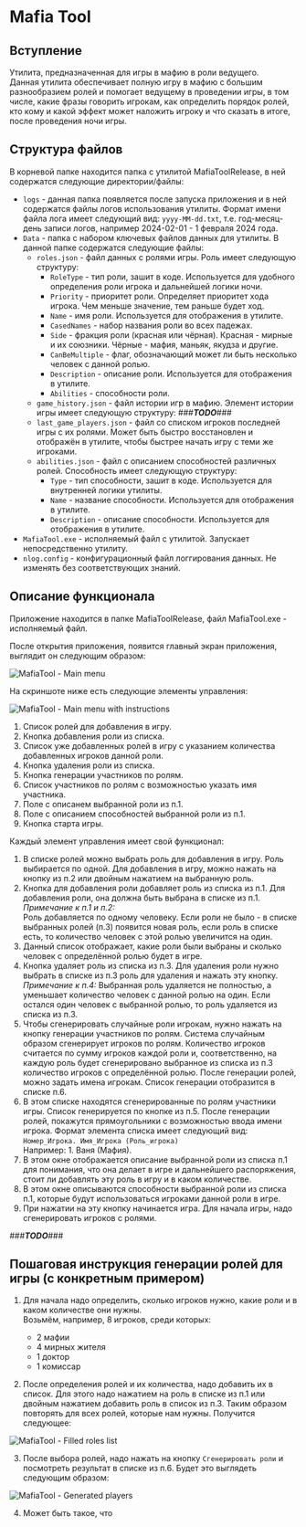 # Mafia Tool

## Вступление

Утилита, предназначенная для игры в мафию в роли ведущего.  
Данная утилита обеспечивает полную игру в мафию с большим разнообразием ролей
и помогает ведущему в проведении игры, в том числе, какие фразы говорить игрокам,
как определить порядок ролей, кто кому и какой эффект может наложить игроку и 
что сказать в итоге, после проведения ночи игры.

## Структура файлов

В корневой папке находится папка с утилитой MafiaToolRelease, в ней содержатся следующие директории/файлы:
- `logs` - данная папка появляется после запуска приложения и в ней содержатся файлы логов использования утилиты. 
Формат имени файла лога имеет следующий вид: `yyyy-MM-dd.txt`, т.е. год-месяц-день записи логов, например 2024-02-01 - 1 февраля 2024 года.
- `Data` - папка с набором ключевых файлов данных для утилиты. В данной папке содержатся следующие файлы:
  - `roles.json` - файл данных с ролями игры. Роль имеет следующую структуру:
    - `RoleType` - тип роли, зашит в коде. Используется для удобного определения роли игрока и дальнейшей логики ночи.
    - `Priority` - приоритет роли. Определяет приоритет хода игрока. Чем меньше значение, тем раньше будет ход.
    - `Name` - имя роли. Используется для отображения в утилите.
    - `CasedNames` - набор названия роли во всех падежах.
    - `Side` - фракция роли (красная или чёрная). Красная - мирные и их союзники. Чёрные - мафия, маньяк, якудза и другие.
    - `CanBeMultiple` - флаг, обозначающий может ли быть несколько человек с данной ролью.
    - `Description` - описание роли. Используется для отображения в утилите.
    - `Abilities` - способности роли.
  - `game_history.json` - файл истории игр в мафию. Элемент истории игры имеет следующую структуру: ###***TODO***###
  - `last_game_players.json` - файл со списком игроков последней игры с их ролями. Может быть быстро восстановлен и отображён в утилите, 
  чтобы быстрее начать игру с теми же игроками.
  - `abilities.json` - файл с описанием способностей различных ролей. Способность имеет следующую структуру:
    - `Type` - тип способности, зашит в коде. Используется для внутренней логики утилиты.
    - `Name` - название способности. Используется для отображения в утилите.
    - `Description` - описание способности. Используется для отображения в утилите.
- `MafiaTool.exe` - исполняемый файл с утилитой. Запускает непосредственно утилиту.
- `nlog.config` - конфигурационный файл логгирования данных. Не изменять без соответствующих знаний.

## Описание функционала

Приложение находится в папке MafiaToolRelease, файл MafiaTool.exe - исполняемый файл.

После открытия приложения, появится главный экран приложения, выглядит он следующим образом: 

![MafiaTool - Main menu](/README_Images/main_menu.png)

На скриншоте ниже есть следующие элементы управления:

![MafiaTool - Main menu with instructions](/README_Images/main_menu_instruction.png)

1. Список ролей для добавления в игру.
2. Кнопка добавления роли из списка.
3. Список уже добавленных ролей в игру с указанием количества добавленных игроков данной роли.
4. Кнопка удаления роли из списка.
5. Кнопка генерации участников по ролям.
6. Список участников по ролям с возможностью указать имя участника.
7. Поле с описанем выбранной роли из п.1.
8. Поле с описанием способностей выбранной роли из п.1.
9. Кнопка старта игры.

Каждый элемент управления имеет свой функционал:
1. В списке ролей можно выбрать роль для добавления в игру. Роль выбирается по одной. Для добавления в игру, можно нажать на кнопку из п.2
или двойным нажатием на выбранную роль. 
2. Кнопка для добавления роли добавляет роль из списка из п.1. Для добавления роли, она должна быть выбрана в списке из п.1.  
*Примечание к п.1 и п.2:*  
Роль добавляется по одному человеку. Если роли не было - в списке выбранных ролей (п.3) появится новая роль,
если роль в списке есть, то количество человек с этой ролью увеличится на один.
3. Данный список отображает, какие роли были выбраны и сколько человек с определённой ролью будет в игре.
4. Кнопка удаляет роль из списка из п.3. Для удаления роли нужно выбрать в списке из п.3 роль для удаления и нажать эту кнопку.  
*Примечание к п.4:*
Выбранная роль удаляется не полностью, а уменьшает количество человек с данной ролью на один. Если остался один человек с выбранной ролью, то роль удаляется из списка из п.3.
5. Чтобы сгенерировать случайные роли игрокам, нужно нажать на кнопку генерации участников по ролям.
Система случайным образом сгенерирует игроков по ролям. Количество игроков считается по сумму игроков каждой роли и, соответственно,
на каждую роль будет сгенерировано выбранное из списка из п.3 количество игроков с определённой ролью. После генерации ролей, можно задать имена игрокам.
Список генерации отобразится в списке п.6.
6. В этом списке находятся сгенерированные по ролям участники игры. Список генерируется по кнопке из п.5.
После генерации ролей, покажутся прямоугольники с возможностью ввода имени игрока. Формат элемента списка имеет следующий вид:  
`Номер_Игрока. Имя_Игрока (Роль_игрока)`  
Например: 1. Ваня (Мафия).
7. В этом окне отображается описание выбранной роли из списка п.1 для понимания, что она делает в игре и дальнейшего распоряжения, стоит ли добавлять эту роль в игру и в каком количестве.
8. В этом окне описываются способности выбранной роли из списка п.1, которые будут использоваться игроками данной роли в игре.
9. При нажатии на эту кнопку начинается игра. Для начала игры, надо сгенерировать игроков с ролями.

###***TODO***###

## Пошаговая инструкция генерации ролей для игры (с конкретным примером)

1. Для начала надо определить, сколько игроков нужно, какие роли и в каком количестве они нужны.  
Возьмём, например, 8 игроков, среди которых:

   - 2 мафии
   - 4 мирных жителя
   - 1 доктор
   - 1 комиссар

2. После определения ролей и их количества, надо добавить их в список. 
Для этого надо нажатием на роль в списке из п.1 или двойным нажатием добавить роль в список из п.3.
Таким образом повторять для всех ролей, которые нам нужны. Получится следующее:

![MafiaTool - Filled roles list](/README_Images/filled_roles_list.png)

3. После выбора ролей, надо нажать на кнопку `Сгенерировать роли` и посмотреть результат в списке из п.6.
Будет это выглядеть следующим образом: 

![MafiaTool - Generated players](/README_Images/generated_players.png)

4. Может быть такое, что